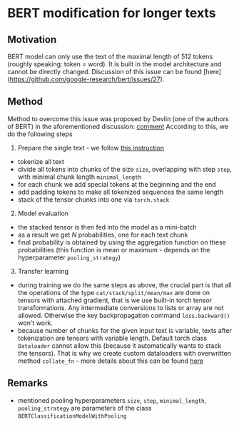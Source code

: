 # BERT modification for longer texts

## Motivation
BERT model can only use the text of the maximal length of 512 tokens (roughly speaking: token = word). It is built in the model architecture and cannot be directly changed. Discussion of this issue can be found [here] (https://github.com/google-research/bert/issues/27).

## Method
Method to overcome this issue was proposed by Devlin (one of the authors of BERT) in the aforementioned discussion: [comment](https://github.com/google-research/bert/issues/27#issuecomment-435265194)
According to this, we do the following steps
1. Prepare the single text - we follow [this instruction](https://www.kdnuggets.com/2021/04/apply-transformers-any-length-text.html)
- tokenize all text
- divide all tokens into chunks of the size `size`, overlapping with step `step`, with minimal chunk length `minimal_length`
- for each chunk we add special tokens at the beginning and the end
- add padding tokens to make all tokenized sequences the same length
- stack of the tensor chunks into one via `torch.stack`
2. Model evaluation
- the stacked tensor is then fed into the model as a mini-batch
- as a result we get $N$ probabilities, one for each text chunk
- final probability is obtained by using the aggregation function on these probabilities (this function is mean or maximum - depends on the hyperparameter `pooling_strategy`)
3. Transfer learning
- during training we do the same steps as above, the crucial part is that all the operations of the type `cat/stack/split/mean/max` are done on tensors with attached gradient, that is we use built-in torch tensor transformations. Any intermediate conversions to lists or array are not allowed. Otherwise the key backpropagation command `loss.backward()` won't work.
- because number of chunks for the given input text is variable, texts after tokenization are tensors with variable length. Default torch class `Dataloader` cannot allow this (because it automatically wants to stack the tensors). That is why we create custom dataloaders with overwritten method `collate_fn` - more details about this can be found [here](https://discuss.pytorch.org/t/dataloader-for-various-length-of-data/6418)

## Remarks
- mentioned pooling hyperparameters `size`, `step`, `minimal_length`, `pooling_strategy` are parameters of the class `BERTClassificationModelWithPooling`